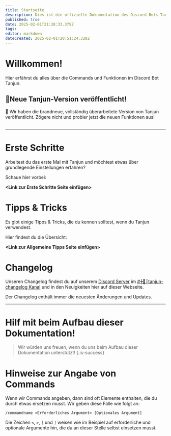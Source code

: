 ```yaml
---
title: Startseite
description: Dies ist die offizielle Dokumentation des Discord Bots Tanjun.
published: true
date: 2025-02-01T21:28:33.379Z
tags: 
editor: markdown
dateCreated: 2025-02-01T20:51:24.329Z
---
```


# Willkommen!

Hier erfährst du alles über die Commands und Funktionen im Discord Bot Tanjun.

## **🎉Neue Tanjun-Version veröffentlicht!**

💫 Wir haben die brandneue, vollständig überarbeitete Version von Tanjun veröffentlicht. Zögere nicht und probier jetzt die neuen Funktionen aus!  
 

---

# Erste Schritte

Arbeitest du das erste Mal mit Tanjun und möchtest etwas über grundlegende Einstellungen erfahren?

Schaue hier vorbei:

**<Link zur Erste Schritte Seite einfügen>**

# **Tipps & Tricks**

Es gibt einige Tipps & Tricks, die du kennen solltest, wenn du Tanjun verwendest.

Hier findest du die Übersicht:

**<Link zur Allgemeine Tipps Seite einfügen>**

# **Changelog**

Unseren Changelog findest du auf unserem [Discord Server](https://discord.arion2000.xyz/) im [#┾🦆┋tanjun-changelog Kanal](https://discord.com/channels/831161440705839124/1098902476708642816) und in den Neuigkeiten hier auf dieser Webseite.

Der Changelog enthält immer die neuesten Änderungen und Updates.

---

# Hilf mit beim Aufbau dieser Dokumentation!

> Wir würden uns freuen, wenn du uns beim Aufbau dieser Dokumentation unterstützt!
{.is-success}

# Hinweise zur Angabe von Commands

Wenn wir Commands angeben, dann sind oft Elemente enthalten, die du durch etwas ersetzen musst. Wir geben diese Fälle wie folgt an:

`/commandname <Erforderliches Argument> [Optionales Argument]`

Die Zeichen `<`, `>`, `[` und `]` weisen wie im Beispiel auf erforderliche und optionale Argumente hin, die du an dieser Stelle selbst einsetzen musst.